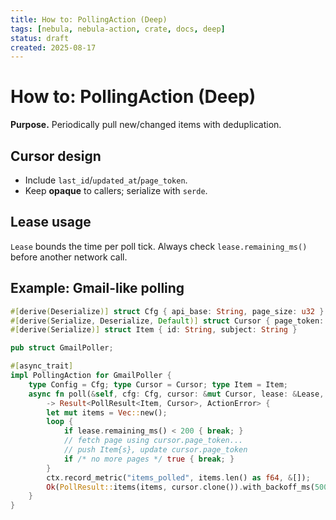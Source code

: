 ```yaml
---
title: How to: PollingAction (Deep)
tags: [nebula, nebula-action, crate, docs, deep]
status: draft
created: 2025-08-17
---
```


# How to: PollingAction (Deep)

**Purpose.** Periodically pull new/changed items with deduplication.

## Cursor design
- Include `last_id`/`updated_at`/`page_token`.
- Keep **opaque** to callers; serialize with `serde`.

## Lease usage
`Lease` bounds the time per poll tick. Always check `lease.remaining_ms()` before another network call.

## Example: Gmail-like polling
```rust
#[derive(Deserialize)] struct Cfg { api_base: String, page_size: u32 }
#[derive(Serialize, Deserialize, Default)] struct Cursor { page_token: Option<String>, last_msg_id: Option<String> }
#[derive(Serialize)] struct Item { id: String, subject: String }

pub struct GmailPoller;

#[async_trait]
impl PollingAction for GmailPoller {
    type Config = Cfg; type Cursor = Cursor; type Item = Item;
    async fn poll(&self, cfg: Cfg, cursor: &mut Cursor, lease: &Lease, ctx: &ExecutionContext)
        -> Result<PollResult<Item, Cursor>, ActionError> {
        let mut items = Vec::new();
        loop {
            if lease.remaining_ms() < 200 { break; }
            // fetch page using cursor.page_token...
            // push Item{s}, update cursor.page_token
            if /* no more pages */ true { break; }
        }
        ctx.record_metric("items_polled", items.len() as f64, &[]);
        Ok(PollResult::items(items, cursor.clone()).with_backoff_ms(5000))
    }
}
```
